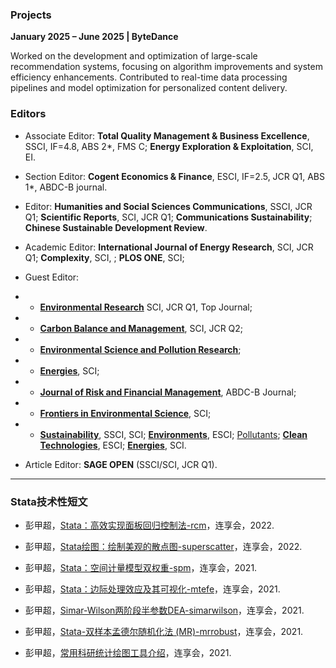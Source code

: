 ### **Projects**  
**January 2025 – June 2025 | ByteDance**  

Worked on the development and optimization of large-scale recommendation systems, focusing on algorithm improvements and system efficiency enhancements. Contributed to real-time data processing pipelines and model optimization for personalized content delivery.

### **Editors** 
- Associate Editor: **Total Quality Management & Business Excellence**, SSCI, IF=4.8, ABS 2*, FMS C; **Energy Exploration & Exploitation**, SCI, EI.
  
- Section Editor: **Cogent Economics & Finance**, ESCI, IF=2.5, JCR Q1, ABS 1*, ABDC-B journal.	

- Editor: **Humanities and Social Sciences Communications**, SSCI, JCR Q1; **Scientific Reports**, SCI, JCR Q1; **Communications Sustainability**; **Chinese Sustainable Development Review**.

- Academic Editor: **International Journal of Energy Research**, SCI, JCR Q1; **Complexity**, SCI, ; **PLOS ONE**, SCI;

- Guest Editor: 
- - [**Environmental Research**](https://www.sciencedirect.com/special-issue/10THBZ35FJW) SCI, JCR Q1, Top Journal;
- - [**Carbon Balance and Management**](https://cbmjournal.biomedcentral.com/), SCI, JCR Q2;
- - [**Environmental Science and Pollution Research**](https://link.springer.com/journal/11356/volumes-and-issues/31-25); 
- - [**Energies**](https://www.mdpi.com/journal/energies/special_issues/supply_and_value_chain_in_energy_industry), SCI; 
- - [**Journal of Risk and Financial Management**](https://www.mdpi.com/journal/jrfm/special_issues/Q8W050Q155), ABDC-B Journal; 
- - [**Frontiers in Environmental Science**](https://www.frontiersin.org/research-topics/65552/advancing-carbon-reduction-and-pollution-control-policies-management-theoretical-application-and-future-impacts), SCI; 
- - [**Sustainability**](https://www.mdpi.com/topics/8GZYT90184), SSCI, SCI; [**Environments**](https://www.mdpi.com/topics/8GZYT90184), ESCI; [Pollutants](https://www.mdpi.com/topics/8GZYT90184); [**Clean Technologies**](https://www.mdpi.com/topics/8GZYT90184), ESCI; [**Energies**](https://www.mdpi.com/topics/8GZYT90184), SCI.

- Article Editor: **SAGE OPEN** (SSCI/SCI, JCR Q1).

---

### **Stata技术性短文**  
- 彭甲超，[Stata：高效实现面板回归控制法-rcm](https://mp.weixin.qq.com/s/FyJpZLoeKvo1o7L1QzmvXg)，连享会，2022.

- 彭甲超，[Stata绘图：绘制美观的散点图-superscatter](https://mp.weixin.qq.com/s/VzL2xQQvnjCVgXhXnZpVjw)，连享会，2022.

- 彭甲超，[Stata：空间计量模型双权重-spm](https://mp.weixin.qq.com/s/SocRlWLfXnKQg14MUfZLhg)，连享会，2021.

- 彭甲超，[Stata：边际处理效应及其可视化-mtefe](https://mp.weixin.qq.com/s/-YKk1h6wf56DUx1nOxBTRw)，连享会，2021.

- 彭甲超，[Simar-Wilson两阶段半参数DEA-simarwilson](https://mp.weixin.qq.com/s/-pq7ocbRABdb9BfYLPgWmyQ)，连享会，2021.

- 彭甲超，[Stata-双样本孟德尔随机化法 (MR)-mrrobust](https://mp.weixin.qq.com/s/K-2tlWKuagIs0oQkM1M7Bw)，连享会，2021.

- 彭甲超，[常用科研统计绘图工具介绍](https://mp.weixin.qq.com/s/8np55aNhxtGqZ1YhU7S5ZQ)，连享会，2021.
